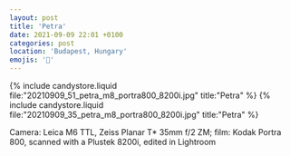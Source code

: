 ```yaml
---
layout: post
title: 'Petra'
date: 2021-09-09 22:01 +0100
categories: post
location: 'Budapest, Hungary'
emojis: '🔞'
---
```


{% include candystore.liquid file:"20210909_51_petra_m8_portra800_8200i.jpg" title:"Petra" %}
{% include candystore.liquid file:"20210909_35_petra_m8_portra800_8200i.jpg" title:"Petra" %}

Camera: Leica M6 TTL, Zeiss Planar T\* 35mm f/2 ZM; film: Kodak Portra 800, scanned with a Plustek 8200i, edited in Lightroom
